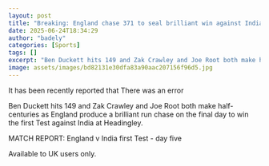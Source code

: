 ```yaml
---
layout: post
title: "Breaking: England chase 371 to seal brilliant win against India in first Test"
date: 2025-06-24T18:34:29
author: "badely"
categories: [Sports]
tags: []
excerpt: "Ben Duckett hits 149 and Zak Crawley and Joe Root both make half-centuries as England produce a brilliant run chase on the final day to win the first "
image: assets/images/bd82131e30dfa83a90aac207156f96d5.jpg
---
```


It has been recently reported that There was an error

Ben Duckett hits 149 and Zak Crawley and Joe Root both make half-centuries as England produce a brilliant run chase on the final day to win the first Test against India at Headingley. 

MATCH REPORT: England v India first Test - day five

Available to UK users only.

